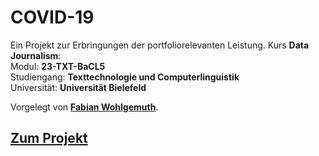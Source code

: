 # COVID-19

Ein Projekt zur Erbringungen der portfoliorelevanten Leistung. 
Kurs **Data Journalism**:  
Modul: **23-TXT-BaCL5**  
Studiengang: **Texttechnologie und Computerlinguistik**  
Universität: **Universität Bielefeld**  

Vorgelegt von **[Fabian Wohlgemuth](https://www.fabianwohlgemuth.de)**.

## [Zum Projekt](projekt)

